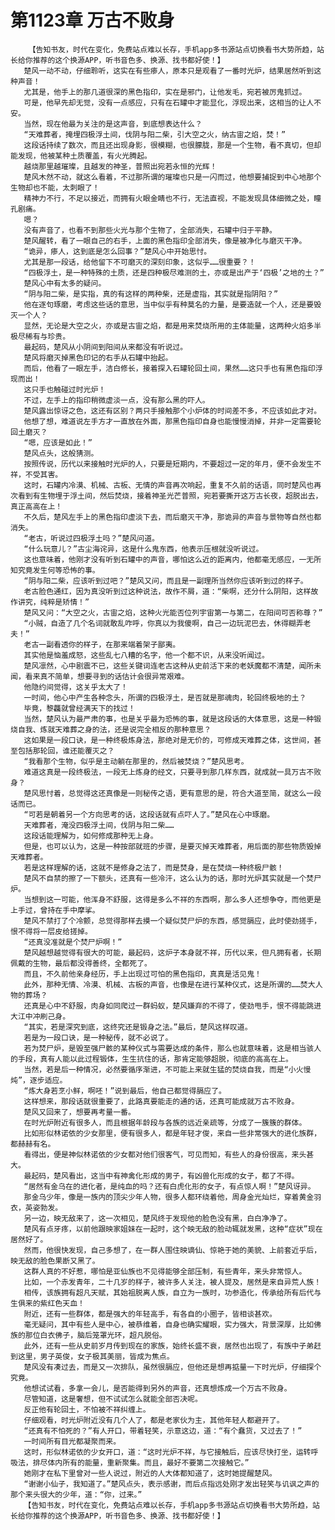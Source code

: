 # 第1123章 万古不败身
        【告知书友，时代在变化，免费站点难以长存，手机app多书源站点切换看书大势所趋，站长给你推荐的这个换源APP，听书音色多、换源、找书都好使！】
       楚风一动不动，仔细聆听，这实在有些瘆人，原本只是观看了一番时光炉，结果居然听到这种声音！
       尤其是，他手上的那几道很深的黑色指印，实在是邪门，让他发毛，宛若被厉鬼抓过。
       可是，他早先却无觉，没有一点感应，只有在石罐中才能显化，浮现出来，这相当的让人不安。
       当然，现在他最为关注的是这声音，到底想表达什么？
       “天难葬者，掩埋四极浮土间，伐阴与阳二柴，引大空之火，纳古宙之焰，焚！”
       这段话持续了数次，而且还出现身影，很模糊，也很朦胧，那是一个生物，看不真切，但却能发现，他被某种土质覆盖，有火光腾起。
       越烧那里越璀璨，且越发的神圣，普照出宛若永恒的光辉！
       楚风木然不动，就这么看着，不过那所谓的璀璨也只是一闪而过，他想要捕捉到中心地那个生物却也不能，太刺眼了！
       精神力不行，不足以接近，而拥有火眼金睛也不行，无法直视，不能发现具体细微之处，瞳孔剧痛。
       嗯？
       没有声音了，也看不到那些火光与那个生物了，全部消失，石罐中归于平静。
       楚风醒转，看了一眼自己的右手，上面的黑色指印全部消失，像是被净化与磨灭干净。
       “诡异，瘆人，这到底是怎么回事？”楚风心中开始思忖。
       尤其是那一段话，给他留下不可磨灭的深刻印象，这似乎……很重要？！
       “四极浮土，是一种特殊的土质，还是四种极尽难测的土，亦或是出产于‘四极’之地的土？”
       楚风心中有太多的疑问。
       “阴与阳二柴，是实指，真的有这样的两种柴，还是虚指，其实就是指阴阳？”
       他在逐句琢磨，考虑这些话的意思，当中似乎有种莫名的力量，是要造就一个人，还是要毁灭一个人？
       显然，无论是大空之火，亦或是古宙之焰，都是用来焚烧所用的主体能量，这两种火焰多半极尽稀有与珍贵。
       最起码，楚风从小阴间到阳间从来都没有听说过。
       楚风将磨灭掉黑色印记的右手从石罐中抬起。
       而后，他看了一眼左手，洁白修长，接着探入石罐轮回土间，果然……这只手也有黑色指印浮现而出！
       这只手也触碰过时光炉！
       不过，左手上的指印稍微虚淡一点，没有那么黑的吓人。
       楚风露出惊讶之色，这还有区别？两只手接触那个小炉体的时间差不多，不应该如此才对。
       他想了想，难道说左手方才一直放在外面，那黑色指印自身也能慢慢消掉，并非一定需要轮回土磨灭？
       “嗯，应该是如此！”
       楚风点头，这般猜测。
       按照传说，历代以来接触时光炉的人，只要是短期内，不要超过一定的年月，便不会发生不祥，不受其害。
       这时，石罐内冷漠、机械、古板、无情的声音再次响起，重复不久前的话语，同时楚风也再次看到有生物埋于浮土间，然后焚烧，接着神圣光芒普照，宛若要撕开这万古长夜，超脱出去，真正高高在上！
       不久后，楚风左手上的黑色指印虚淡下去，而后磨灭干净，那诡异的声音与景物等自然也都消失。
       “老古，听说过四极浮土吗？”楚风问道。
       “什么玩意儿？”古尘海诧异，这是什么鬼东西，他表示压根就没听说过。
       这也意味着，他刚才没有听到石罐中的声音，哪怕这么近的距离内，他都毫无感应，一无所知究竟发生何等恐怖的事。
       “阴与阳二柴，应该听到过吧？”楚风又问，而且是一副理所当然你应该听到过的样子。
       老古脸色通红，因为真没听到过这种说法，故作不屑，道：“柴啊，还分什么阴阳，这样故作讲究，纯粹是矫情！”
       楚风又问：“大空之火，古宙之焰，这种火光能否位列宇宙第一与第二，在阳间可否称尊？”
       “小贼，自造了几个名词就敢乱咋呼，你真以为我傻啊，自己一边玩泥巴去，休得糊弄老夫！”
       老古一副看透你的样子，在那来端着架子鄙夷。
       其实他是恼羞成怒，这些乱七八糟的名字，他一个都不识，从来没听闻过。
       楚风凛然，心中剧震不已，这些关键词连老古这种从史前活下来的老妖魔都不清楚，闻所未闻，看来真不简单，想要寻到的话估计会很异常艰难。
       他隐约间觉得，这关乎太大了！
       一时间，他心中产生各种念头，所谓的四极浮土，是否就是那魂肉，轮回终极地的土？
       毕竟，黎龘就曾经满天下的找过！
       当然，楚风认为最严肃的事，也是关乎最为恐怖的事，就是这段话的大体意思，这是一种锻烧自我、炼就天难葬之身的法，还是说完全相反的那种意思？
       这如果是一段口诀，是一种终极炼身法，那绝对是无价的，可修成天难葬之体，这世间，甚至包括那轮回，谁还能覆灭之？
       “我看那个生物，似乎是主动躺在那里的，然后被焚烧？”楚风思考。
       难道这真是一段终极法，一段无上炼身的经文，只要寻到那几样东西，就成就一具万古不败身？
       楚风思忖着，总觉得这还真像是一则秘传之语，更有意思的是，符合大道至简，就这么一段话而已。
       “可若是朝着另一个方向思考的话，这段话就有点吓人了。”楚风在心中琢磨。
       天难葬者，淹没四极浮土间，伐阴与阳二柴……
       这段话能理解为，如何修成那种无上身。
       但是，也可以认为，这是一种按部就班的步骤，是要灭掉天难葬者，用后面的那些物质毁掉天难葬者。
       若是这样理解的话，这就不是修身之法了，而是焚身，是在焚烧一种终极尸骸！
       楚风不自禁的擦了一下额头，还真有一些冷汗，这么认为的话，那时光炉其实就是一个焚尸炉。
       当想到这一可能，他浑身不舒服，这得是多么不祥的东西啊，那么多人还想争夺，而他更是上手过，曾持在手中摩挲。
       楚风不禁打了个冷颤，总觉得那样去摸一个疑似焚尸炉的东西，感觉膈应，此时使劲搓手，恨不得将一层皮给搓掉。
       “还真没准就是个焚尸炉啊！”
       楚风越想越觉得有很大的可能，最起码，这炉子本身就不祥，历代以来，但凡拥有者，长期佩戴的生物，最后都没得善终，全都死了。
       而且，不久前他亲身经历，手上出现过可怕的黑色指印，真真是活见鬼！
       此外，那种无情、冷漠、机械、古板的声音，也像是在进行某种仪式，这是所谓的……焚大人物的葬场？
       还真是心中不舒服，肉身如同爬过一群蚂蚁，楚风嫌弃的不得了，使劲甩手，恨不得能跳进大江中冲刷己身。
       “其实，若是深究到底，这终究还是锻身之法。”最后，楚风这样叹道。
       若是为一段口诀，是一种秘传，就不必说了。
       若为焚尸炉，是毁至强尸骸的某种仪式与需要达成的条件，那么也就意味着，这是相当骇人的手段，真有人能以此过程锻体，生生抗住的话，那肯定能够超脱，彻底的高高在上。
       当然，若是后一种情况，必然要循序渐进，不可能上来就生猛的焚烧自我，而是“小火慢炖”，逐步适应。
       “炼大身若烹小鲜，啊呸！”说到最后，他自己都觉得膈应了。
       这样想来，那段话就很重要了，此路真要能走的通的话，还真可能成就万古不败身。
       楚风又回来了，想要再考量一番。
       在时光炉附近有很多人，而且根据年龄段与各族的远近亲疏等，分成了一簇簇的群体。
       比如形似林诺依的少女那里，便有很多人，都是年轻才俊，来自一些非常强大的进化族群，都赫赫有名。
       看得出，便是神似林诺依的少女都对他们很客气，可见而知，有些人的身份很高，来头甚大。
       最起码，楚风看出，这当中有神禽化形成的男子，有凶兽化形成的女子，都了不得。
       “居然有金乌在的进化者，是纯血的吗？还有白虎化形的女子，有点惊人啊！”楚风讶异。
       那金乌少年，像是一族内的顶尖少年人物，很多人都环绕着他，周身金光灿烂，穿着黄金羽衣，英姿勃发。
       另一边，映无敌来了，这一次相见，楚风终于发现他的脸色没有黑，白白净净了。
       楚风有点牙疼，以前他跟映家姐妹在一起时，这个映无敌的脸动辄就发黑，这种“症状”现在居然好了。
       然而，他很快发现，自己多想了，在一群人围住映谪仙、惊艳于她的美貌、上前套近乎后，映无敌的脸色果断又黑了。
       这群人真的不好惹，哪怕是亚仙族也不见得能够全部压制，有些青年，来头非常惊人。
       比如，一个赤发青年，二十几岁的样子，被许多人关注，被人提及，居然是来自异荒人族！
       相传，该族拥有超凡天赋，其始祖脱离人族，自立为一族时，功参造化，传承给所有后代与生俱来的紫红色天血！
       附近，还有一些群体，都是强大的年轻高手，有各自的小圈子，皆相谈甚欢。
       毫无疑问，其中有些人是中心，被恭维着，自身也确实耀眼，实力强大，背景深厚，比如佛族的那位白衣佛子，脑后笼罩光环，超凡脱俗。
       此外，还有一些从史前岁月传到现在的家族，始终长盛不衰，居然也出现了，有族中子弟赶到这里，男子英俊，女子极其美丽，皆成为焦点。
       楚风没有凑过去，而是又一次排队，虽然很膈应，但他还是想再掂量一下时光炉，仔细探个究竟。
       他想试试看，多拿一会儿，是否能得到另外的声音，还真想炼成一个万古不败身。
       尽管知道，这是奢想，但不试试怎么就能全部否决呢。
       反正他有轮回土，不怕被不祥纠缠上。
       仔细观看，时光炉附近没有几个人了，都是老家伙为主，其他年轻人都避开了。
       “还真有不怕死的？”有人开口，带着轻笑，示意这边，道：“有个蠢货，又过去了！”
       一时间所有目光都凝聚而来。
       这时，形似林诺依的少女开口，道：“这时光炉不祥，与它接触后，应该尽快打坐，运转呼吸法，排尽体内所有的能量，重新聚集。而且，最好不要第二次接触它。”
       她刚才在私下里曾对一些人说过，附近的人大体都知道了，这时她提醒楚风。
       “谢谢小仙子，我知道了。”楚风点头，表示感谢，而后点指远处刚才发出轻笑与讥讽之声的那个来头很大的少年，道：“你，过来。”
       【告知书友，时代在变化，免费站点难以长存，手机app多书源站点切换看书大势所趋，站长给你推荐的这个换源APP，听书音色多、换源、找书都好使！】